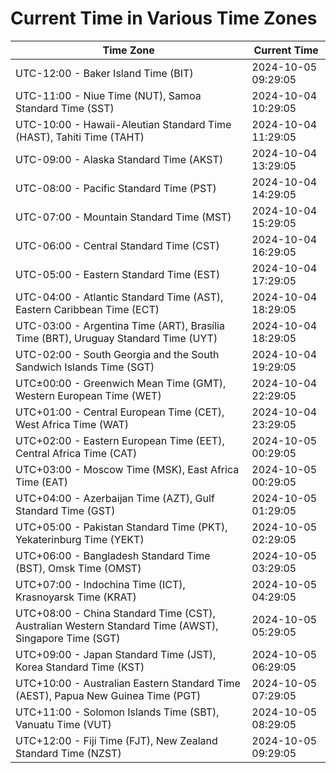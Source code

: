 # Current Time in Various Time Zones

| Time Zone | Current Time |
|-----------|--------------|
| UTC-12:00 - Baker Island Time (BIT) | 2024-10-05 09:29:05 |
| UTC-11:00 - Niue Time (NUT), Samoa Standard Time (SST) | 2024-10-04 10:29:05 |
| UTC-10:00 - Hawaii-Aleutian Standard Time (HAST), Tahiti Time (TAHT) | 2024-10-04 11:29:05 |
| UTC-09:00 - Alaska Standard Time (AKST) | 2024-10-04 13:29:05 |
| UTC-08:00 - Pacific Standard Time (PST) | 2024-10-04 14:29:05 |
| UTC-07:00 - Mountain Standard Time (MST) | 2024-10-04 15:29:05 |
| UTC-06:00 - Central Standard Time (CST) | 2024-10-04 16:29:05 |
| UTC-05:00 - Eastern Standard Time (EST) | 2024-10-04 17:29:05 |
| UTC-04:00 - Atlantic Standard Time (AST), Eastern Caribbean Time (ECT) | 2024-10-04 18:29:05 |
| UTC-03:00 - Argentina Time (ART), Brasília Time (BRT), Uruguay Standard Time (UYT) | 2024-10-04 18:29:05 |
| UTC-02:00 - South Georgia and the South Sandwich Islands Time (SGT) | 2024-10-04 19:29:05 |
| UTC±00:00 - Greenwich Mean Time (GMT), Western European Time (WET) | 2024-10-04 22:29:05 |
| UTC+01:00 - Central European Time (CET), West Africa Time (WAT) | 2024-10-04 23:29:05 |
| UTC+02:00 - Eastern European Time (EET), Central Africa Time (CAT) | 2024-10-05 00:29:05 |
| UTC+03:00 - Moscow Time (MSK), East Africa Time (EAT) | 2024-10-05 00:29:05 |
| UTC+04:00 - Azerbaijan Time (AZT), Gulf Standard Time (GST) | 2024-10-05 01:29:05 |
| UTC+05:00 - Pakistan Standard Time (PKT), Yekaterinburg Time (YEKT) | 2024-10-05 02:29:05 |
| UTC+06:00 - Bangladesh Standard Time (BST), Omsk Time (OMST) | 2024-10-05 03:29:05 |
| UTC+07:00 - Indochina Time (ICT), Krasnoyarsk Time (KRAT) | 2024-10-05 04:29:05 |
| UTC+08:00 - China Standard Time (CST), Australian Western Standard Time (AWST), Singapore Time (SGT) | 2024-10-05 05:29:05 |
| UTC+09:00 - Japan Standard Time (JST), Korea Standard Time (KST) | 2024-10-05 06:29:05 |
| UTC+10:00 - Australian Eastern Standard Time (AEST), Papua New Guinea Time (PGT) | 2024-10-05 07:29:05 |
| UTC+11:00 - Solomon Islands Time (SBT), Vanuatu Time (VUT) | 2024-10-05 08:29:05 |
| UTC+12:00 - Fiji Time (FJT), New Zealand Standard Time (NZST) | 2024-10-05 09:29:05 |

